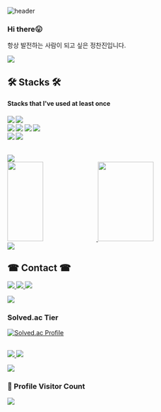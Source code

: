 ![header](https://capsule-render.vercel.app/api?type=waving&color=auto&height=220&section=header&text=chanjin1998&fontSize=60&&fontColor=auto&animation=fadeIn&fontAlignY=50&descAlignY=50&descAlign=62)

<h3>Hi there😛</h3>
<p>항상 발전하는 사람이 되고 싶은 정찬진입니다.<br></p>
<img src="https://user-images.githubusercontent.com/73097560/115834477-dbab4500-a447-11eb-908a-139a6edaec5c.gif"> 

<br>
<h2><b> 🛠 Stacks 🛠 </b></h2>
<h4>Stacks that I've used at least once <h4>
<p>
<img src="https://img.shields.io/badge/Python-3776AB?style=flat&logo=Python&logoColor=white"/>
<img src="https://img.shields.io/badge/c++-00599C?style=flat-square&logo=c%2B%2B&logoColor=white"/>
<br />
<img src="https://img.shields.io/badge/JavaScript-F7DF1E?style=flat-square&logo=JavaScript&logoColor=white"/>
<img src="https://img.shields.io/badge/React-green?style=flat-square&logo=react&logoColor=white"/>
<img src="https://img.shields.io/badge/HTML-E34F26?style=flat-square&logo=html5&logoColor=white"/>
<img src="https://img.shields.io/badge/Kotlin-61DAFB?style=flat-square&logo=Kotlin&logoColor=white"/>
<br />
<img src="https://img.shields.io/badge/AndroidStudio-5C3EE8?style=flat&logo=AndroidStudio&logoColor=white"/>
<img src="https://img.shields.io/badge/Raspberry Pi-A22846?style=flat&logo=Raspberry%20Pi&logoColor=white"/> <p/>
<br />

<img src="https://user-images.githubusercontent.com/73097560/115834477-dbab4500-a447-11eb-908a-139a6edaec5c.gif"> 

<br>
<a href="#">
  <img src = "https://github-readme-stats.vercel.app/api?username=chanjin1998&show_icons=true&theme=radical" height = "180px" width = "40%">
</a>
<a href="#">
  <img src="https://github-readme-stats.vercel.app/api/top-langs/?username=chanjin1998&theme=react&exclude_repo=Jagi,assignment&layout=compact" height="180px" width = "50%">
</a>
<br/>

<img src="https://user-images.githubusercontent.com/73097560/115834477-dbab4500-a447-11eb-908a-139a6edaec5c.gif"> 

<h2><b> ☎ Contact ☎ </b></h2>
<p>
  <a href="mailto:jcjin1998@gmail.com"><img src="https://img.shields.io/badge/Gmail-d14836?style=flat-square&logo=Gmail&logoColor=white&link=viliketh1s98@naver.com"/>
  </a>
  <a href="https://www.instagram.com/o6.2g.g8/"><img src="https://img.shields.io/badge/Instagram-E4405F?style=flat-square&logo=Instagram&logoColor=white&link=https://www.instagram.com/woo0_hooo/"/>
  </a>
  <a href="https://chanjin98.tistory.com/"><img src="https://img.shields.io/badge/tistory-000000?style=flat-square&logo=tistory&logoColor=white"/>
  </a>
</p>

<img src="https://user-images.githubusercontent.com/73097560/115834477-dbab4500-a447-11eb-908a-139a6edaec5c.gif"> 

<h3>
  <b> Solved.ac Tier </b>
</h3>

<a href="https://solved.ac/jcjin1/" target="_blank">
  <img src="http://mazassumnida.wtf/api/v2/generate_badge?boj=jcjin1" alt="Solved.ac Profile">
</a>
<br>
<p>
  <br>
  <a href="https://hits.seeyoufarm.com"><img src="https://hits.seeyoufarm.com/api/count/incr/badge.svg?url=https%3A%2F%2Fgithub.com%2Fchanjin1998&count_bg=%23ED6DA3&title_bg=%2386757E&icon=github.svg&icon_color=%23E1DEDE&title=hits&edge_flat=false"/>
  </a>
  <img src="https://img.shields.io/github/followers/chanjin1998?style=social">
</p>


<img src="https://user-images.githubusercontent.com/73097560/115834477-dbab4500-a447-11eb-908a-139a6edaec5c.gif"> 

<div>
  <h3><b>📍 Profile Visitor Count</b></h3>
</div>
    
<!-- retro visitor counter -->  
<p>   
  <img src="https://profile-counter.glitch.me/clm-bonny/count.svg" />  
</p>

